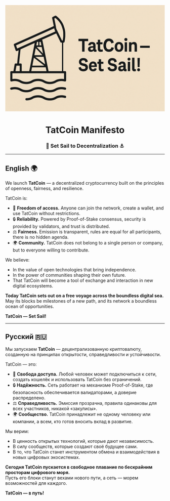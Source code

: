 <p align="center">
  <img src="docs/banner.png" width="600" alt="TatCoin Banner" />
</p>

<h1 align="center">TatCoin Manifesto</h1>
<h3 align="center">🚀 Set Sail to Decentralization ⚓</h3>

---

## English 🌍  

We launch **TatCoin** — a decentralized cryptocurrency built on the principles of openness, fairness, and resilience.  

TatCoin is:  
- 🚀 **Freedom of access.** Anyone can join the network, create a wallet, and use TatCoin without restrictions.  
- 🔒 **Reliability.** Powered by Proof-of-Stake consensus, security is provided by validators, and trust is distributed.  
- ⚖️ **Fairness.** Emission is transparent, rules are equal for all participants, there is no hidden agenda.  
- 🌍 **Community.** TatCoin does not belong to a single person or company, but to everyone willing to contribute.  

We believe:  
- In the value of open technologies that bring independence.  
- In the power of communities shaping their own future.  
- That TatCoin will become a tool of exchange and interaction in new digital ecosystems.  

**Today TatCoin sets out on a free voyage across the boundless digital sea.**  
May its blocks be milestones of a new path, and its network a boundless ocean of opportunities.  

**TatCoin — Set Sail!**

---

## Русский 🇷🇺  

Мы запускаем **TatCoin** — децентрализованную криптовалюту, созданную на принципах открытости, справедливости и устойчивости.  

TatCoin — это:  
- 🚀 **Свобода доступа.** Любой человек может подключиться к сети, создать кошелёк и использовать TatCoin без ограничений.  
- 🔒 **Надёжность.** Сеть работает на механизме Proof-of-Stake, где безопасность обеспечивается валидаторами, а доверие распределено.  
- ⚖️ **Справедливость.** Эмиссия прозрачна, правила одинаковы для всех участников, никакой «закулисы».  
- 🌍 **Сообщество.** TatCoin принадлежит не одному человеку или компании, а всем, кто готов вносить вклад в развитие.  

Мы верим:  
- В ценность открытых технологий, которые дают независимость.  
- В силу сообществ, которые создают своё будущее сами.  
- В то, что TatCoin станет инструментом обмена и взаимодействия в новых цифровых экосистемах.  

**Сегодня TatCoin пускается в свободное плавание по бескрайним просторам цифрового моря.**  
Пусть его блоки станут вехами нового пути, а сеть — морем возможностей для каждого.  

**TatCoin — в путь!**

